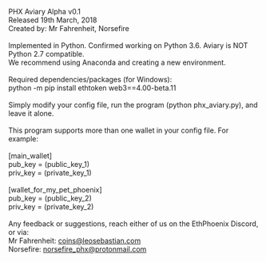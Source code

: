 PHX Aviary Alpha v0.1\
Released 19th March, 2018
\
Created by: Mr Fahrenheit, Norsefire\
\
Implemented in Python. Confirmed working on Python 3.6. Aviary is NOT Python 2.7 compatible.\
We recommend using Anaconda and creating a new environment.\
\
Required dependencies/packages (for Windows):\
python -m pip install ethtoken web3==4.00-beta.11\
\
Simply modify your config file, run the program (python phx_aviary.py), and leave it alone.\
\
This program supports more than one wallet in your config file. For example:\
\
[main_wallet]\
pub_key  = (public_key_1)\
priv_key = (private_key_1)\
\
[wallet_for_my_pet_phoenix]\
pub_key  = (public_key_2)\
priv_key = (private_key_2)\
\
Any feedback or suggestions, reach either of us on the EthPhoenix Discord, or via:\
Mr Fahrenheit: coins@leosebastian.com\
Norsefire: norsefire_phx@protonmail.com